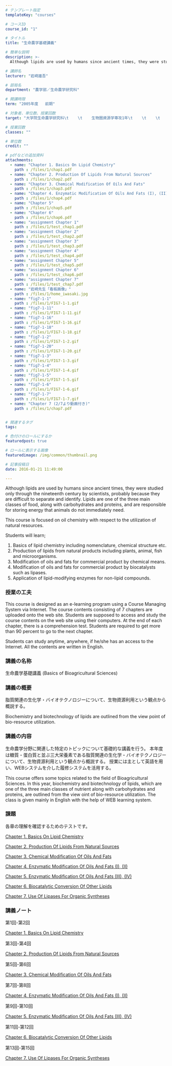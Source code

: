 ```yaml
---
# テンプレート指定
templateKey: "courses"

# コースID
course_id: "1"

# タイトル
title: "生命農学基礎講義"

# 簡単な説明
description: >-
  Although lipids are used by humans since ancient times, they were studied only through the nineteent...

# 講師名
lecturer: "岩崎雄吾"

# 部局名
department: "農学部／生命農学研究科"

# 開講時限
term: "2005年度	前期"

# 対象者、単位数、授業回数
target: "大学院生命農学研究科\t    \t    生物圏資源学専攻1年\t    \t    \t    \t    1単位、週1回全15回"

# 授業回数
classes: ""

# 単位数
credit: ""

# pdfなどの追加資料
attachments: 
  - name: "Chapter 1. Basics On Lipid Chemistry" 
    path : /files/1/chap1.pdf
  - name: "Chapter 2. Production Of Lipids From Natural Sources" 
    path : /files/1/chap2.pdf
  - name: "Chapter 3. Chemical Modification Of Oils And Fats" 
    path : /files/1/chap3.pdf
  - name: "Chapter 4. Enzymatic Modification Of Oils And Fats (I), (II)" 
    path : /files/1/chap4.pdf
  - name: "Chapter 5" 
    path : /files/1/chap5.pdf
  - name: "Chapter 6" 
    path : /files/1/chap6.pdf
  - name: "assignment Chapter 1" 
    path : /files/1/test_chap1.pdf
  - name: "assignment Chapter 2" 
    path : /files/1/test_chap2.pdf
  - name: "assignment Chapter 3" 
    path : /files/1/test_chap3.pdf
  - name: "assignment Chapter 4" 
    path : /files/1/test_chap4.pdf
  - name: "assignment Chapter 5" 
    path : /files/1/test_chap5.pdf
  - name: "assignment Chapter 6" 
    path : /files/1/test_chap6.pdf
  - name: "assignment Chapter 7" 
    path : /files/1/test_chap7.pdf
  - name: "岩崎先生「看板画像」" 
    path : /files/1/home_iwasaki.jpg
  - name: "fig7-1-1" 
    path : /files/1/FIG7-1-1.gif
  - name: "fig7-1-11" 
    path : /files/1/FIG7-1-11.gif
  - name: "fig7-1-16" 
    path : /files/1/FIG7-1-16.gif
  - name: "fig7-1-18" 
    path : /files/1/FIG7-1-18.gif
  - name: "fig7-1-2" 
    path : /files/1/FIG7-1-2.gif
  - name: "fig7-1-20" 
    path : /files/1/FIG7-1-20.gif
  - name: "fig7-1-3" 
    path : /files/1/FIG7-1-3.gif
  - name: "fig7-1-4" 
    path : /files/1/FIG7-1-4.gif
  - name: "fig7-1-5" 
    path : /files/1/FIG7-1-5.gif
  - name: "fig7-1-6" 
    path : /files/1/FIG7-1-6.gif
  - name: "fig7-1-7" 
    path : /files/1/FIG7-1-7.gif
  - name: "Chapter 7 (2/7より動画付き)" 
    path : /files/1/chap7.pdf


# 関連するタグ
tags:

# 色付けのロールにするか
featuredpost: true

# ロールに表示する画像
featuredimage: /img/common/thumbnail.png

# 記事投稿日
date: 2016-01-21 11:49:00

---
```

Although lipids are used by humans since ancient times, they were studied only through the nineteenth century by scientists, probably because they are difficult to separate and identify. Lipids are one of the three main classes of food, along with carbohydrates and proteins, and are responsible for storing energy that animals do not immediately need.

This course is focused on oil chemistry with respect to the utilization of natural resources.

Students will learn;

  1. Basics of lipid chemistry including nomenclature, chemical structure etc.
  2. Production of lipids from natural products including plants, animal, fish and microorganisms.
  3. Modification of oils and fats for commercial product by chemical means.
  4. Modification of oils and fats for commercial product by biocatalysts such as lipases.
  5. Application of lipid-modifying enzymes for non-lipid compounds.
### 授業の工夫

This course is designed as an e-learning program using a Course Managing System via Internet. The course contents consisting of 7 chapters are uploaded onto the web site. Students are supposed to access and study the course contents on the web site using their computers. At the end of each chapter, there is a comprehension test. Students are required to get more than 90 percent to go to the next chapter. 

Students can study anytime, anywhere, if he/she has an access to the Internet. All the contents are written in English.

### 講義の名称

生命農学基礎講義 (Basics of Bioagricultural Sciences)

### 講義の概要

脂質関連の生化学・バイオテクノロジーについて、生物資源利用という観点から概説する。

Biochemistry and biotechnology of lipids are outlined from the view point of bio-resource utilization.

### 講義の内容

生命農学分野に関連した特定のトピックについて基礎的な講義を行う。 本年度は糖質・蛋白質と並ぶ三大栄養素である脂質関連の生化学・バイオテクノロジーについて、生物資源利用という観点から概説する。 授業には主として英語を用い、WEBシステムを介した履修システムを活用する。 

This course offers some topics related to the field of Bioagricultural Sciences. In this year, biochemistry and biotechnology of lipids, which are one of the three main classes of nutrient along with carbohydrates and proteins, are outlined from the view oint of bio-resource utilization. The class is given mainly in English with the help of WEB learning system. 

### 課題

各章の理解を確認するためのテストです。


[Chapter 1. Basics On Lipid Chemistry](/files/1/test_chap1.pdf) 


[Chapter 2. Production Of Lipids From Natural Sources](/files/1/test_chap2.pdf) 


[Chapter 3. Chemical Modification Of Oils And Fats](/files/1/test_chap3.pdf) 


[Chapter 4. Enzymatic Modification Of Oils And Fats (I), (II)](/files/1/test_chap4.pdf) 


[Chapter 5. Enzymatic Modification Of Oils And Fats (III), (IV)](/files/1/test_chap5.pdf) 


[Chapter 6. Biocatalytic Conversion Of Other Lipids](/files/1/test_chap6.pdf) 


[Chapter 7. Use Of Lipases For Organic Syntheses](/files/1/test_chap7.pdf) 

### 講義ノート

第1回-第2回


[Chapter 1. Basics On Lipid Chemistry](/files/1/chap1.pdf) 

第3回-第4回


[Chapter 2. Production Of Lipids From Natural Sources](/files/1/chap2.pdf) 

第5回-第6回


[Chapter 3. Chemical Modification Of Oils And Fats](/files/1/chap3.pdf) 

第7回-第8回


[Chapter 4. Enzymatic Modification Of Oils And Fats (I), (II)](/files/1/chap4.pdf) 

第9回-第10回


[Chapter 5. Enzymatic Modification Of Oils And Fats (III), (IV)](/files/1/chap5.pdf) 

第11回-第12回


[Chapter 6. Biocatalytic Conversion Of Other Lipids](/files/1/chap6.pdf) 

第13回-第15回


[Chapter 7. Use Of Lipases For Organic Syntheses](/files/1/chap7.pdf) 


